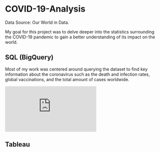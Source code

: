 # COVID-19-Analysis
Data Source: Our World in Data.

My goal for this project was to delve deeper into the statistics surrounding the COVID-19 pandemic to gain a better understanding of its impact on the world.

## SQL (BigQuery)
Most of my work was centered around querying the dataset to find key information about the coronavirus such as the death and infection rates, global vaccinations, and the total amount of cases worldwide.

![Reference my queries for this project here](https://github.com/spensersmith99/COVID-19-Analysis/blob/main/covid19_queries.sql)

## Tableau

